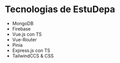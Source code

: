 # Tecnologias de EstuDepa

- MongoDB
- Firebase
- Vue.js con TS
- Vue-Router
- Pinia
- Express.js con TS
- TailwindCCS & CSS
